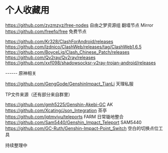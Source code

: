 # 个人收藏用

https://github.com/zyzmzyz/free-nodes 自由之梦资源组 翻墙节点 Mirror
https://github.com/freefq/free 免费节点

https://github.com/Kr328/ClashForAndroid/releases
https://github.com/lzdnico/ClashWeb/releases/tag/ClashWeb1.6.5
https://github.com/BoyceLig/Clash_Chinese_Patch/releases
https://github.com/Qv2ray/Qv2ray/releases
https://github.com/xxf098/shadowsocksr-v2ray-trojan-android/releases

------ 原神相关

https://github.com/GengGode/GenshinImpact_TianLi 天理私服

TP文件来源（还有部分来自群里）

https://github.com/gmh5225/Genshin-Akebi-GC AK
https://github.com/Xcating/Json_Integration 茶亭
https://github.com/jqtmviyu/teleports FARM 日常锄地整合
https://github.com/Sam5440/Genshin_Impact_Teleport SAM5440
https://github.com/GC-Ruth/Genshin-Impact-Point_Switch 空白的切换点位工具




持续整理中


